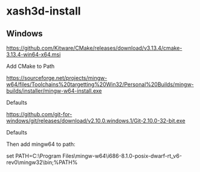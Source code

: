# xash3d-install

## Windows

https://github.com/Kitware/CMake/releases/download/v3.13.4/cmake-3.13.4-win64-x64.msi

Add CMake to Path

https://sourceforge.net/projects/mingw-w64/files/Toolchains%20targetting%20Win32/Personal%20Builds/mingw-builds/installer/mingw-w64-install.exe

Defaults

https://github.com/git-for-windows/git/releases/download/v2.10.0.windows.1/Git-2.10.0-32-bit.exe

Defaults

Then add mingw64 to path:

set PATH=C:\Program Files\mingw-w64\i686-8.1.0-posix-dwarf-rt_v6-rev0\mingw32\bin;%PATH%

